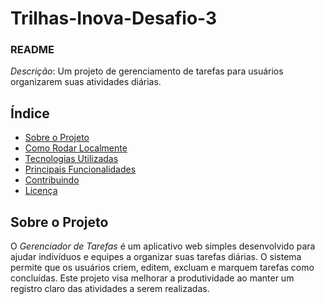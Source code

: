 # Trilhas-Inova-Desafio-3
### README


*Descrição*: Um projeto de gerenciamento de tarefas para usuários organizarem suas atividades diárias.

## Índice

- [Sobre o Projeto](#sobre-o-projeto)
- [Como Rodar Localmente](#como-rodar-localmente)
- [Tecnologias Utilizadas](#tecnologias-utilizadas)
- [Principais Funcionalidades](#principais-funcionalidades)
- [Contribuindo](#contribuindo)
- [Licença](#licença)

## Sobre o Projeto

O *Gerenciador de Tarefas* é um aplicativo web simples desenvolvido para ajudar indivíduos e equipes a organizar suas tarefas diárias. O sistema permite que os usuários criem, editem, excluam e marquem tarefas como concluídas. Este projeto visa melhorar a produtividade ao manter um registro claro das atividades a serem realizadas.

